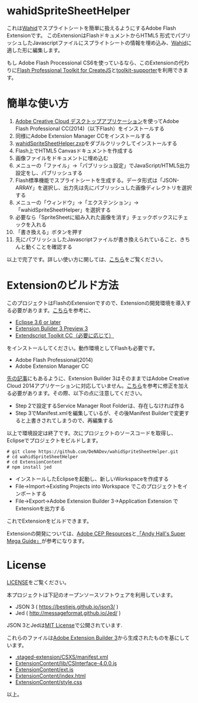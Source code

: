 wahidSpriteSheetHelper
======================

これは[Wahid](https://github.com/denadev/wahid/)でスプライトシートを簡単に扱えるようにするAdobe Flash Extensionです。
このExtensionはFlashドキュメントからHTML5 形式でパブリッシュしたJavascriptファイルにスプライトシートの情報を埋め込み、[Wahid](https://github.com/denadev/wahid/)に適した形に編集します。

もし Adobe Flash Processional CS6を使っているなら、このExtensionの代わりに[Flash Professional Toolkit for CreateJS](http://www.adobe.com/jp/devnet/createjs.html)と[toolkit-supporter](https://code.google.com/archive/p/toolkit-supporter/)を利用できます。


# 簡単な使い方
1. [Adobe Creative Cloud デスクトップアプリケーション](http://www.adobe.com/jp/creativecloud/desktop-app.html)を使ってAdobe Flash Professional CC(2014)（以下Flash）をインストールする
1. 同様にAdobe Extension Manager CCをインストールする
1. [wahidSpriteSheetHelper.zxp](./exported/wahidSpriteSheetHelper.zxp)をダブルクリックしてインストールする
1. Flash上でHTML5 Canvasドキュメントを作成する
1. 画像ファイルをドキュメントに埋め込む
1. メニューの「ファイル」->「パブリッシュ設定」でJavaScript/HTML5出力設定をし、パブリッシュする
1. Flash標準機能でスプライトシートを生成する。データ形式は「JSON-ARRAY」を選択し、出力先は先にパブリッシュした画像ディレクトリを選択する
1. メニューの「ウィンドウ」->「エクステンション」->「wahidSpriteSheetHelper」を選択する
1. 必要なら「SpriteSheetに組み入れた画像を消す」チェックボックスにチェックを入れる
1. 「書き換える」ボタンを押す
1. 先にパブリッシュしたJavascriptファイルが書き換えられていること、きちんと動くことを確認する

以上で完了です。詳しい使い方に関しては、[こちら](./usage_ja.md)をご覧ください。

# Extensionのビルド方法
このプロジェクトはFlashのExtensionですので、Extensionの開発環境を導入する必要があります。[こちら](http://labs.adobe.com/technologies/extensionbuilder3/)を参考に、
* [Eclipse 3.6 or later](http://www.eclipse.org/)
* [Extension Bulider 3 Preview 3](http://labs.adobe.com/downloads/extensionbuilder3.html)
* [Extendscript Toolkit CC（必要に応じて）](https://creative.adobe.com/products/estk)

をインストールしてください。動作環境としてFlashも必要です。
* Adobe Flash Professional(2014)
* Adobe Extension Manager CC

[先の記事](http://labs.adobe.com/technologies/extensionbuilder3/)にもあるように、Extension Builder 3はそのままではAdobe Creative Cloud 2014アプリケーションに対応していません。[こちら](https://blogs.adobe.com/cssdk/2014/06/adobe-extension-builder-and-creative-cloud-2014.html)を参考に修正を加える必要があります。その際、以下の点に注意してください。
* Step 2で設定するService Manager Root Folderは、存在しなければ作る
* Step 3でManifest.xmlを編集しているが、その後Manifest Builderで変更すると上書きされてしまうので、再編集する

以上で環境設定は終了です。次にプロジェクトのソースコードを取得し、Eclipseでプロジェクトをビルドします。

```shell
# git clone https://github.com/DeNADev/wahidSpriteSheetHelper.git
# cd wahidSpriteSheetHelper
# cd ExtensionContent
# npm install jed
```

* インストールしたEclipseを起動し、新しいWorkspaceを作成する
* File->Import->Existing Projects into Workspace でこのプロジェクトをインポートする
* File->Export->Adobe Extension Builder 3->Application Extension でExtensionを出力する

これでExtensionをビルドできます。

Extensionの開発については、[Adobe CEP Resources](http://adobe-cep.github.io/CEP-Resources/)と[「Andy Hall's Super Mega Guide」](http://aphall.com/2014/08/cep-mega-guide/)が参考になります。


# License
[LICENSE](LICENSE.md)をご覧ください。

本プロジェクトは下記のオープンソースソフトウェアを利用しています。

* JSON 3 ( https://bestiejs.github.io/json3/ )
* Jed ( http://messageformat.github.io/Jed/ )

JSON 3とJedは[MIT License](http://kit.mit-license.org/)で公開されています.

これらのファイルは[Adobe Extension Builder 3](http://labs.adobe.com/downloads/extensionbuilder3.html)から生成されたものを基にしています。
* [.staged-extension/CSXS/manifest.xml](./.staged-extension/CSXS/manifest.xml)
* [ExtensionContent/lib/CSInterface-4.0.0.js](./ExtensionContent/lib/CSInterface-4.0.0.js)
* [ExtensionContent/ext.js](./ExtensionContent/ext.js)
* [ExtensionContent/index.html](./ExtensionContent/index.html)
* [ExtensionContent/style.css](./ExtensionContent/style.css)

以上。
